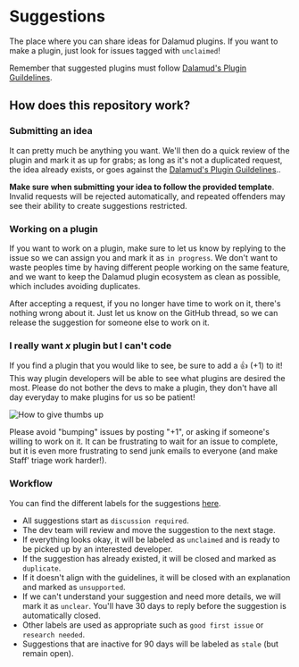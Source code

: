 # Suggestions

The place where you can share ideas for Dalamud plugins. If you want to make a plugin, just look for issues tagged with `unclaimed`!

Remember that suggested plugins must follow [Dalamud's Plugin Guildelines](https://github.com/goatcorp/FFXIVQuickLauncher#isnt-this-cheating).

## How does this repository work?

### Submitting an idea
It can pretty much be anything you want. We'll then do a quick review of the plugin and mark it as up for grabs; as long as it's not a duplicated request, the idea already exists, or goes against the [Dalamud's Plugin Guildelines](https://github.com/goatcorp/FFXIVQuickLauncher#isnt-this-cheating)..

**Make sure when submitting your idea to follow the provided template**. Invalid requests will be rejected automatically, and repeated offenders may see their ability to create suggestions restricted.

### Working on a plugin
If you want to work on a plugin, make sure to let us know by replying to the issue so we can assign you and mark it as ``in progress``. We don't want to waste peoples time by having different people working on the same feature, and we want to keep the Dalamud plugin ecosystem as clean as possible, which includes avoiding duplicates.

After accepting a request, if you no longer have time to work on it, there's nothing wrong about it. Just let us know on the GitHub thread, so we can release the suggestion for someone else to work on it.

### I really want *x* plugin but I can't code
If you find a plugin that you would like to see, be sure to add a :+1: (+1) to it! This way plugin developers will be able to see what plugins are desired the most. Please do not bother the devs to make a plugin, they don't have all day everyday to make plugins for us so be patient!

![How to give thumbs up](https://user-images.githubusercontent.com/16760685/113449314-d8e7a200-93fd-11eb-8a88-32c49b8071f0.png)

Please avoid "bumping" issues by posting "+1", or asking if someone's willing to work on it. It can be frustrating to wait for an issue to complete, but it is even more frustrating to send junk emails to everyone (and make Staff' triage work harder!).

### Workflow
You can find the different labels for the suggestions [here](https://github.com/goatcorp/suggestions/labels).
* All suggestions start as ``discussion required``.
* The dev team will review and move the suggestion to the next stage.
* If everything looks okay, it will be labeled as `unclaimed` and is ready to be picked up by an interested developer.
* If the suggestion has already existed, it will be closed and marked as `duplicate`.
* If it doesn't align with the guidelines, it will be closed with an explanation and marked as `unsupported`.
* If we can't understand your suggestion and need more details, we will mark it as `unclear`. You'll have 30 days to reply before the suggestion is automatically closed.
* Other labels are used as appropriate such as `good first issue` or `research needed`.
* Suggestions that are inactive for 90 days will be labeled as `stale` (but remain open).
